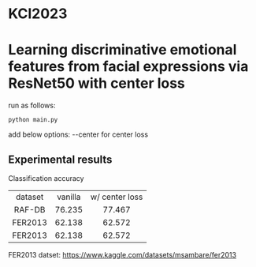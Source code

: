 # KCI2023

<h1>Learning discriminative emotional features from facial expressions via ResNet50 with center loss</h1>

run as follows:
```
python main.py
```
add below options:
--center for center loss


<h2>Experimental results</h2>
Classification accuracy

<table>
  <tr align='center'><td>dataset</td><td>vanilla</td><td>w/ center loss</td></tr>
  <tr align='center'><td>RAF-DB</td><td>76.235</td><td>77.467</td></tr>
  <tr align='center'><td>FER2013</td><td>62.138</td><td>62.572</td></tr>  
  <tr align='center'><td>FER2013</td><td>62.138</td><td>62.572</td></tr>  
</table>

FER2013 datset: https://www.kaggle.com/datasets/msambare/fer2013
